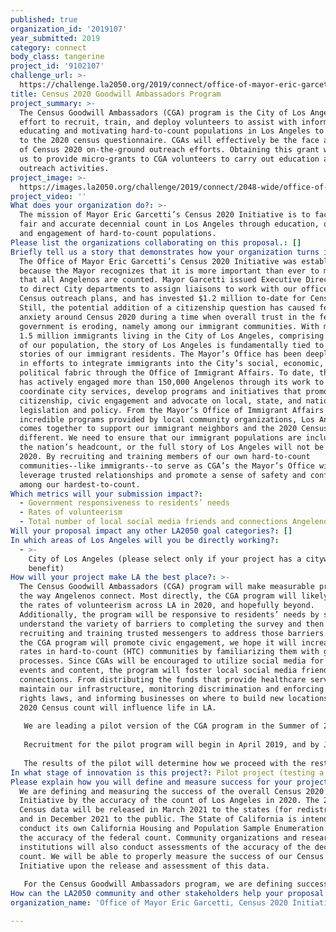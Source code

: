 ```yaml
---
published: true
organization_id: '2019107'
year_submitted: 2019
category: connect
body_class: tangerine
project_id: '9102107'
challenge_url: >-
  https://challenge.la2050.org/2019/connect/office-of-mayor-eric-garcetti-census-2020-initiative/
title: Census 2020 Goodwill Ambassadors Program
project_summary: >-
  The Census Goodwill Ambassadors (CGA) program is the City of Los Angeles’
  effort to recruit, train, and deploy volunteers to assist with informing,
  educating and motivating hard-to-count populations in Los Angeles to respond
  to the 2020 census questionnaire. CGAs will effectively be the face and voice
  of Census 2020 on-the-ground outreach efforts. Obtaining this grant will allow
  us to provide micro-grants to CGA volunteers to carry out education and
  outreach activities.
project_image: >-
  https://images.la2050.org/challenge/2019/connect/2048-wide/office-of-mayor-eric-garcetti-census-2020-initiative.jpg
project_video: ''
What does your organization do?: >-
  The mission of Mayor Eric Garcetti’s Census 2020 Initiative is to facilitate a
  fair and accurate decennial count in Los Angeles through education, outreach
  and engagement of hard-to-count populations.
Please list the organizations collaborating on this proposal.: []
Briefly tell us a story that demonstrates how your organization turns inspiration into impact.: >-
  The Office of Mayor Eric Garcetti’s Census 2020 Initiative was established
  because the Mayor recognizes that it is more important than ever to make sure
  that all Angelenos are counted. Mayor Garcetti issued Executive Directive 21
  to direct City departments to assign liaisons to work with our office, develop
  Census outreach plans, and has invested $1.2 million to-date for Census 2020.
  Still, the potential addition of a citizenship question has caused fear and
  anxiety around Census 2020 during a time when overall trust in the federal
  government is eroding, namely among our immigrant communities. With more than
  1.5 million immigrants living in the City of Los Angeles, comprising over 38%
  of our population, the story of Los Angeles is fundamentally tied to the
  stories of our immigrant residents. The Mayor’s Office has been deeply engaged
  in efforts to integrate immigrants into the City’s social, economic, and
  political fabric through the Office of Immigrant Affairs. To date, the Office
  has actively engaged more than 150,000 Angelenos through its work to
  coordinate city services, develop programs and initiatives that promote
  citizenship, civic engagement and advocate on local, state, and national
  legislation and policy. From the Mayor’s Office of Immigrant Affairs to the
  incredible programs provided by local community organizations, Los Angeles
  comes together to support our immigrant neighbors and the 2020 Census is no
  different. We need to ensure that our immigrant populations are included in
  the nation’s headcount, or the full story of Los Angeles will not be told in
  2020. By recruiting and training members of our own hard-to-count
  communities--like immigrants--to serve as CGA’s the Mayor’s Office will
  leverage trusted relationships and promote a sense of safety and confidence
  among our hardest-to-count.
Which metrics will your submission impact?:
  - Government responsiveness to residents’ needs
  - Rates of volunteerism
  - Total number of local social media friends and connections Angelenos have
Will your proposal impact any other LA2050 goal categories?: []
In which areas of Los Angeles will you be directly working?:
  - >-
    City of Los Angeles (please select only if your project has a citywide
    benefit)
How will your project make LA the best place?: >-
  The Census Goodwill Ambassadors (CGA) program will make measurable progress in
  the way Angelenos connect. Most directly, the CGA program will likely increase
  the rates of volunteerism across LA in 2020, and hopefully beyond.
  Additionally, the program will be responsive to residents’ needs by seeking to
  understand the variety of barriers to completing the survey and then
  recruiting and training trusted messengers to address those barriers. Since
  the CGA program will promote civic engagement, we hope it will increase voting
  rates in hard-to-count (HTC) communities by familiarizing them with government
  processes. Since CGAs will be encouraged to utilize social media for posting
  events and content, the program will foster local social media friends and
  connections. From distributing the funds that provide healthcare services and
  maintain our infrastructure, monitoring discrimination and enforcing civil
  rights laws, and informing businesses on where to build new locations, the
  2020 Census count will influence life in LA.
   
   We are leading a pilot version of the CGA program in the Summer of 2019 designed to solicit feedback from the community, test its effectiveness, and iterate an improved version for 2020. We are seeking to engage the HTC populations in this program in order to improve their likelihood of response, and thus, the likelihood that they will be represented in the distribution of over $883 billion in federal funds, as well as political reapportionment and redistricting at all levels of government. Communities that are typically HTC include racial and ethnic minorities, renters, immigrants, residents living in poverty, children under 5, seniors, residents experiencing homelessness and English language learners. About 57% of residents in the City of Los Angeles live in hard or very hard-to-count census block groups.
   
   Recruitment for the pilot program will begin in April 2019, and by June 2019 we will begin training and commence early deployment. Our team is working with community partners to identify recruits. We are seeking approximately 80 CGAs over the span of 4 training sessions in HTC communities in South LA, Boyle Heights, Pacoima, and Harbor/Wilmington. In July and August 2019, all CGA participants will be responsible for hosting a minimum of 1 census community event.
   
   The results of the pilot will determine how we proceed with the rest of the program. September and October 2019 will be spent refining the program. From November 2019 through February 2020 we will host trainings and begin deployment. Once the online self-response tool is released by the Census Bureau in late March 2020, we will prioritize using CGAs to staff Census Action Kiosks, provide language assistance on-site, and share social media messaging. The Census Bureau will also provide live response data that we will utilize in real-time to deploy CGAs to areas that have a higher need. The CGA program will remain active until the end of the self-response period in July 2020.
In what stage of innovation is this project?: Pilot project (testing a new idea on a small scale to prove feasibility)
Please explain how you will define and measure success for your project.: >-
  We are defining and measuring the success of the overall Census 2020
  Initiative by the accuracy of the count of Los Angeles in 2020. The 2020
  Census data will be released in March 2021 to the states (for redistricting)
  and in December 2021 to the public. The State of California is intending to
  conduct its own California Housing and Population Sample Enumeration to assess
  the accuracy of the federal count. Community organizations and research
  institutions will also conduct assessments of the accuracy of the decennial
  count. We will be able to properly measure the success of our Census 2020
  Initiative upon the release and assessment of this data. 
   
   For the Census Goodwill Ambassadors program, we are defining success by the program’s ability to recruit enough CGAs to replicate the linguistic, ethnic, cultural, and geographic diversity of Los Angeles and by how well we staff Census Action Kiosks (CAKs) throughout the self-response period. One key metric for how well the CGAs serve the diversity of Los Angeles is by the languages they speak. We hope to have CGAs who can translate into as many languages as possible, prioritizing the languages that will not have full translation support from the Census Bureau. The presence of CGAs at our CAKs will be a central goal of this program. The kiosks will be where CGAs can provide direct assistance to residents who want to respond to the survey. This assistance will be in the form of digital literacy guidance by helping residents navigate the CAK webpage, translation services for informational resources and/or the survey itself, and providing additional information in-language and in-culture.
How can the LA2050 community and other stakeholders help your proposal succeed?: []
organization_name: 'Office of Mayor Eric Garcetti, Census 2020 Initiative'

---
```


